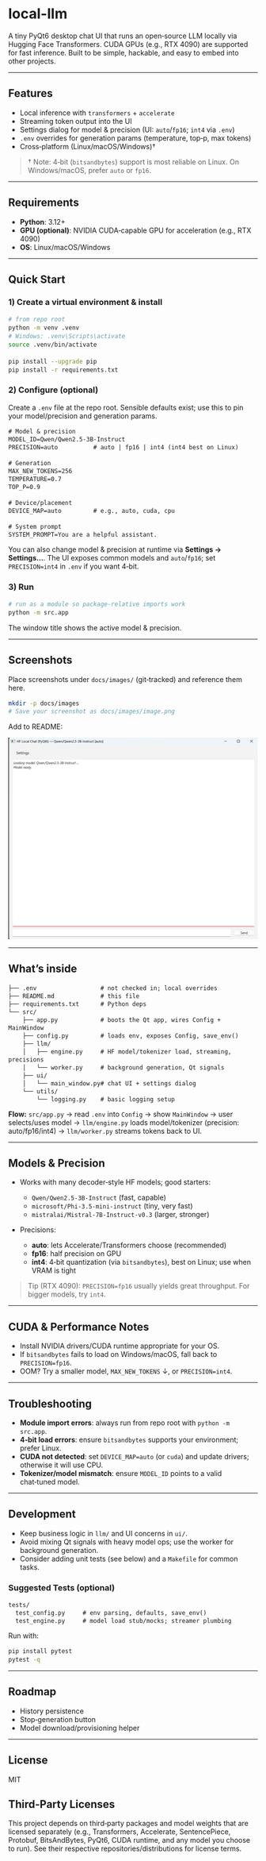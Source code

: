 # local-llm

A tiny PyQt6 desktop chat UI that runs an open‑source LLM locally via Hugging Face Transformers. CUDA GPUs (e.g., RTX 4090) are supported for fast inference. Built to be simple, hackable, and easy to embed into other projects.

---

## Features

* Local inference with `transformers` + `accelerate`
* Streaming token output into the UI
* Settings dialog for model & precision (UI: `auto`/`fp16`; `int4` via `.env`)
* `.env` overrides for generation params (temperature, top‑p, max tokens)
* Cross‑platform (Linux/macOS/Windows)†

> † Note: 4‑bit (`bitsandbytes`) support is most reliable on Linux. On Windows/macOS, prefer `auto` or `fp16`.

---

## Requirements

* **Python**: 3.12+
* **GPU (optional)**: NVIDIA CUDA‑capable GPU for acceleration (e.g., RTX 4090)
* **OS**: Linux/macOS/Windows

---

## Quick Start

### 1) Create a virtual environment & install

```bash
# from repo root
python -m venv .venv
# Windows: .venv\Scripts\activate
source .venv/bin/activate

pip install --upgrade pip
pip install -r requirements.txt
```

### 2) Configure (optional)

Create a `.env` file at the repo root. Sensible defaults exist; use this to pin your model/precision and generation params.

```env
# Model & precision
MODEL_ID=Qwen/Qwen2.5-3B-Instruct
PRECISION=auto          # auto | fp16 | int4 (int4 best on Linux)

# Generation
MAX_NEW_TOKENS=256
TEMPERATURE=0.7
TOP_P=0.9

# Device/placement
DEVICE_MAP=auto         # e.g., auto, cuda, cpu

# System prompt
SYSTEM_PROMPT=You are a helpful assistant.
```

You can also change model & precision at runtime via **Settings → Settings…**. The UI exposes common models and `auto`/`fp16`; set `PRECISION=int4` in `.env` if you want 4‑bit.

### 3) Run

```bash
# run as a module so package‑relative imports work
python -m src.app
```

The window title shows the active model & precision.

---

## Screenshots

Place screenshots under `docs/images/` (git‑tracked) and reference them here.

```bash
mkdir -p docs/images
# Save your screenshot as docs/images/image.png
```

Add to README:

![local-llm UI](docs/images/image.png)

---

## What’s inside

```
├── .env                  # not checked in; local overrides
├── README.md             # this file
├── requirements.txt      # Python deps
└── src/
    ├── app.py            # boots the Qt app, wires Config + MainWindow
    ├── config.py         # loads env, exposes Config, save_env()
    ├── llm/
    │   ├── engine.py     # HF model/tokenizer load, streaming, precisions
    │   └── worker.py     # background generation, Qt signals
    ├── ui/
    │   └── main_window.py# chat UI + settings dialog
    └── utils/
        └── logging.py    # basic logging setup
```

**Flow:** `src/app.py` → read `.env` into `Config` → show `MainWindow` → user selects/uses model → `llm/engine.py` loads model/tokenizer (precision: auto/fp16/int4) → `llm/worker.py` streams tokens back to UI.

---

## Models & Precision

* Works with many decoder‑style HF models; good starters:

  * `Qwen/Qwen2.5-3B-Instruct` (fast, capable)
  * `microsoft/Phi-3.5-mini-instruct` (tiny, very fast)
  * `mistralai/Mistral-7B-Instruct-v0.3` (larger, stronger)
* Precisions:

  * **auto**: lets Accelerate/Transformers choose (recommended)
  * **fp16**: half precision on GPU
  * **int4**: 4‑bit quantization (via `bitsandbytes`), best on Linux; use when VRAM is tight

> Tip (RTX 4090): `PRECISION=fp16` usually yields great throughput. For bigger models, try `int4`.

---

## CUDA & Performance Notes

* Install NVIDIA drivers/CUDA runtime appropriate for your OS.
* If `bitsandbytes` fails to load on Windows/macOS, fall back to `PRECISION=fp16`.
* OOM? Try a smaller model, `MAX_NEW_TOKENS` ↓, or `PRECISION=int4`.

---

## Troubleshooting

* **Module import errors**: always run from repo root with `python -m src.app`.
* **4‑bit load errors**: ensure `bitsandbytes` supports your environment; prefer Linux.
* **CUDA not detected**: set `DEVICE_MAP=auto` (or `cuda`) and update drivers; otherwise it will use CPU.
* **Tokenizer/model mismatch**: ensure `MODEL_ID` points to a valid chat‑tuned model.

---

## Development

* Keep business logic in `llm/` and UI concerns in `ui/`.
* Avoid mixing Qt signals with heavy model ops; use the worker for background generation.
* Consider adding unit tests (see below) and a `Makefile` for common tasks.

### Suggested Tests (optional)

```
tests/
  test_config.py     # env parsing, defaults, save_env()
  test_engine.py     # model load stub/mocks; streamer plumbing
```

Run with:

```bash
pip install pytest
pytest -q
```

---

## Roadmap

* History persistence
* Stop‑generation button
* Model download/provisioning helper

---

## License

MIT

## Third‑Party Licenses

This project depends on third‑party packages and model weights that are licensed separately (e.g., Transformers, Accelerate, SentencePiece, Protobuf, BitsAndBytes, PyQt6, CUDA runtime, and any model you choose to run). See their respective repositories/distributions for license terms.
